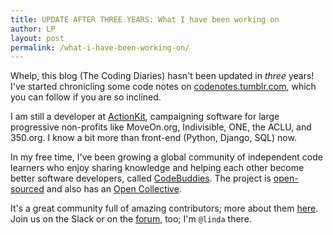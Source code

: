```yaml
---
title: UPDATE AFTER THREE YEARS: What I have been working on
author: LP
layout: post
permalink: /what-i-have-been-working-on/
---
```

Whelp, this blog (The Coding Diaries) hasn't been updated in *three* years! I've started chronicling some code notes on [codenotes.tumblr.com](http://codenotes.tumblr.com), which
you can follow if you are so inclined.

I am still a developer at [ActionKit](http://actionkit.com),
campaigning software for large progressive non-profits like MoveOn.org, Indivisible, ONE, the ACLU, and 350.org. I know a bit more than front-end (Python, Django, SQL) now.

In my free time, I've been growing a global community of independent code learners who enjoy sharing knowledge
and helping each other become better software developers, called [CodeBuddies](http://codebuddies.org). The project is [open-sourced](https://github.com/codebuddies/codebuddies) and also has an [Open Collective](https://opencollective.com/codebuddies).

It's a great community full of amazing contributors; more about them [here](http://codebuddies.org/about).
 Join us on the Slack or on the [forum](http://forum.codebuddies.org), too; I'm `@linda` there.
